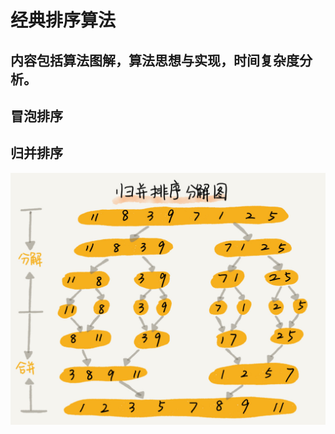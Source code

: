 经典排序算法
=====

内容包括算法图解，算法思想与实现，时间复杂度分析。
-----

## 冒泡排序


## 归并排序
![merge sort](./merge_sort/merge_sort.jpg)
